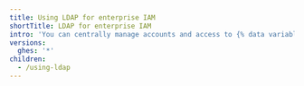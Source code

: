 ```yaml
---
title: Using LDAP for enterprise IAM
shortTitle: LDAP for enterprise IAM
intro: 'You can centrally manage accounts and access to {% data variables.product.product_location %} by integrating with your existing LDAP directory.'
versions:
  ghes: '*'
children:
  - /using-ldap
---
```


